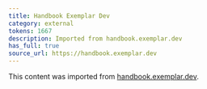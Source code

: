 ```yaml
---
title: Handbook Exemplar Dev
category: external
tokens: 1667
description: Imported from handbook.exemplar.dev
has_full: true
source_url: https://handbook.exemplar.dev
---
```


This content was imported from [handbook.exemplar.dev](https://handbook.exemplar.dev).
